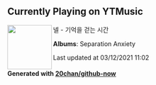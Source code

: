 ## Currently Playing on YTMusic

[<img align="left" width="100" src="https://lh3.googleusercontent.com/A8e9Fge0S0Y0y6VqEOYDIJSt2PC2Ctu2a5i5uKkGBJPT-oidHVMhvRg8AXosOBDFsTMr5tjKDZ185fw">](https://music.youtube.com/watch?v=VZnfZ14fIig)

넬 - 기억을 걷는 시간

**Albums**: Separation Anxiety

Last updated at 03/12/2021 11:02

#### Generated with [20chan/github-now](https://github.com/20chan/github-now)


<!--
**20chan/20chan** is a ✨ _special_ ✨ repository because its `README.md` (this file) appears on your GitHub profile.

Here are some ideas to get you started:

- 🔭 I’m currently working on ...
- 🌱 I’m currently learning ...
- 👯 I’m looking to collaborate on ...
- 🤔 I’m looking for help with ...
- 💬 Ask me about ...
- 📫 How to reach me: ...
- 😄 Pronouns: ...
- ⚡ Fun fact: ...
-->

